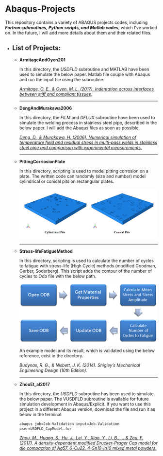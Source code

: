 # Abaqus-Projects

This repository contains a variety of ABAQUS projects codes, including _**Fortran subroutines, Python scripts, and Matlab codes**_, which I've worked on. In the future, I will add more details about them and their related files.



## 
- ## List of Projects:
	- **ArmitageAndOyen201**

      In this directory, the _USDFLD_ subroutine and MATLAB have been used to simulate the below paper. Matlab file couple with Abaqus and run the input file using the subroutine.
      
      <a href="https://doi.org/10.1016/j.actbio.2016.12.036"> <i> Armitage, O. E., & Oyen, M. L. (2017). Indentation across interfaces between stiff and compliant tissues.</i> </a>

       <hr>
       
	- **DengAndMurakawa2006**

      In this directory, the _FILM_ and _DFLUX_ subroutine have been used to simulate the welding process in stainless steel pipe, described in the below paper. I will add the Abaqus files as soon as possible.
      
      
      <a href="https://doi.org/10.1016/j.commatsci.2005.07.007"> _Deng, D., & Murakawa, H. (2006). Numerical simulation of temperature field and residual stress in multi-pass welds in stainless steel pipe and comparison with experimental measurements._ </a>

       <hr>       
       
	- **PittingCorriosionPlate**

      In this directory, scripting is used to model pitting corrosion on a plate. The written code can randomly (size and number) model cylindrical or conical pits on rectangular plates.


      <p align="center"> 
      <img src="./PittingCorriosionPlate/Example.PNG">
      </p>
      
       <hr>
       
	- **Stress-lifeFatigueMethod**

      In this directory, scripting is used to calculate the number of cycles to fatigue with stress-life (High Cycle) methods (modified Goodman, Gerber, Soderberg). This script adds the contour of the number of cycles to Odb file with the below path.

      <p align="center"> 
      <img src="./Stress-lifeFatigueMethod/scriptDiagram.PNG">
      </p>

      
      An example model and its result, which is validated using the below reference, exist in the directory.
      
      <i> Budynas, R. G., & Nisbett, J. K. (2014). Shigley’s Mechanical Engineering Design (10th Edition).</i>
      
       <hr>

	- **ZhouEt_al2017**

      In this directory, the _USDFLD_ subroutine has been used to simulate the below paper. The VUSDFLD subroutine is available for future simulation development in Abaqus/Explicit. If you want to use this project in a different Abaqus version, download the file and run it as below in the terminal:   

          abaqus job=Job-Validation input=Job-Validation user=USDFLD_CapModel.for
 	  
      <a href="https://doi.org/10.1016/j.powtec.2016.09.061"> <i> Zhou, M., Huang, S., Hu, J., Lei, Y., Xiao, Y., Li, B., ... & Zou, F. (2017). A density-dependent modified Drucker-Prager Cap model for die compaction of Ag57. 6-Cu22. 4-Sn10-In10 mixed metal powders.</i> </a>
